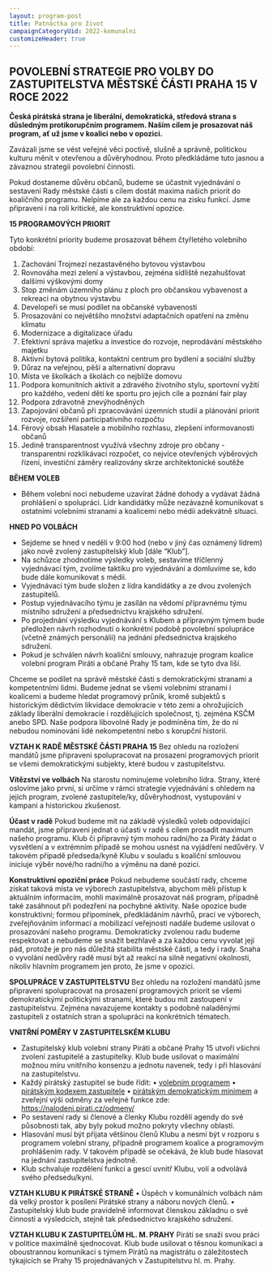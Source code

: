 ```yaml
---
layout: program-post
title: Patnáctka pro život
campaignCategoryUid: 2022-komunalni
customizeHeader: true
---
```

## POVOLEBNÍ STRATEGIE PRO VOLBY DO ZASTUPITELSTVA MĚSTSKÉ ČÁSTI PRAHA 15 V ROCE 2022
**Česká pirátská strana je liberální, demokratická, středová strana s důsledným protikorupčním programem. Naším cílem je prosazovat náš program, ať už jsme v koalici nebo v opozici.**

Zavázali jsme se vést veřejné věci poctivě, slušně a správně, politickou kulturu měnit v otevřenou a důvěryhodnou. Proto předkládáme tuto jasnou a závaznou strategii povolební činnosti.

Pokud dostaneme důvěru občanů, budeme se účastnit vyjednávání o sestavení Rady městské části s cílem dostát maxima našich priorit do koaličního programu. Nelpíme ale za každou cenu na zisku funkcí. Jsme připraveni i na roli kritické, ale konstruktivní opozice.

**15 PROGRAMOVÝCH PRIORIT**

Tyto konkrétní priority budeme prosazovat během čtyřletého volebního období:

1.	Zachování Trojmezí nezastavěného bytovou výstavbou
2.	Rovnováha mezi zelení a výstavbou, zejména sídliště nezahušťovat dalšími výškovými domy
3.	Stop změnám územního plánu z ploch pro občanskou vybavenost a rekreaci na obytnou výstavbu
4.	Developeři se musí podílet na občanské vybavenosti
5.	Prosazování co největšího množství adaptačních opatření na změnu klimatu
6.	Modernizace a digitalizace úřadu
7.	Efektivní správa majetku a investice do rozvoje, neprodávání městského majetku
8.	Aktivní bytová politika, kontaktní centrum pro bydlení a sociální služby
9.	Důraz na veřejnou, pěší a alternativní dopravu
10.	Místa ve školkách a školách co nejblíže domovu
11.	Podpora komunitních aktivit a zdravého životního stylu, sportovní vyžití pro každého, vedení dětí ke sportu pro jejich cíle a poznání fair play
12.	Podpora zdravotně znevýhodněných
13.	Zapojování občanů při zpracovávání územních studií a plánování priorit rozvoje, rozšíření participativního rozpočtu
14.	Férový obsah Hlasatele a mobilního rozhlasu, zlepšení informovanosti občanů
15.	Jedině transparentnost využívá všechny zdroje pro občany - transparentní rozklikávací rozpočet, co nejvíce otevřených výběrových řízení, investiční záměry realizovány skrze architektonické soutěže

**BĚHEM VOLEB**

- Během volební noci nebudeme uzavírat žádné dohody a vydávat žádná prohlášení o spolupráci. Lídr kandidátky může nezávazně komunikovat s ostatními volebními stranami a koalicemi nebo médii adekvátně situaci.

**HNED PO VOLBÁCH**
-	Sejdeme se hned v neděli v 9:00 hod (nebo v jiný čas oznámený lídrem) jako nově zvolený zastupitelský klub [dále “Klub”].
-	Na schůzce zhodnotíme výsledky voleb, sestavíme tříčlenný vyjednávací tým, zvolíme taktiku pro vyjednávání a domluvíme se, kdo bude dále komunikovat s médii.
-	Vyjednávací tým bude složen z lídra kandidátky a ze dvou zvolených zastupitelů.
-	Postup vyjednávacího týmu je zasílán na vědomí přípravnému týmu místního sdružení a předsednictvu krajského sdružení.
-	Po projednání výsledku vyjednávání s Klubem a přípravným týmem bude předložen návrh rozhodnutí o konkrétní podobě povolební spolupráce (včetně známých personálií) na jednání předsednictva krajského sdružení.
-	Pokud je schválen návrh koaliční smlouvy, nahrazuje program koalice volební program Piráti a občané Prahy 15 tam, kde se tyto dva liší.

Chceme se podílet na správě městské části s demokratickými stranami a kompetentními lidmi. Budeme jednat se všemi volebními stranami i koalicemi a budeme hledat programový průnik, kromě subjektů s historickým dědictvím likvidace demokracie v této zemi a ohrožujících základy liberální demokracie i rozdělujících společnost, tj. zejména KSČM anebo SPD. Naše podpora libovolné Rady je podmíněna tím, že do ní nebudou nominováni lidé nekompetentní nebo s korupční historií. 

**VZTAH K RADĚ MĚSTSKÉ ČÁSTI PRAHA 15**
Bez ohledu na rozložení mandátů jsme připraveni spolupracovat na prosazení programových priorit se všemi demokratickými subjekty, které budou v zastupitelstvu. 

**Vítězství ve volbách**
Na starostu nominujeme volebního lídra. Strany, které oslovíme jako první, si určíme v rámci strategie vyjednávání s ohledem na jejich program, zvolené zastupitele/ky, důvěryhodnost, vystupování v kampani a historickou zkušenost.

**Účast v radě**
Pokud budeme mít na základě výsledků voleb odpovídající mandát, jsme připraveni jednat o účasti v radě s cílem prosadit maximum našeho programu. Klub či přípravný tým mohou radní/ho za Piráty žádat o vysvětlení a v extrémním případě se mohou usnést na vyjádření nedůvěry. V takovém případě předseda/kyně Klubu v souladu s koaliční smlouvou iniciuje výběr nové/ho radní/ho a výměnu na dané pozici.

**Konstruktivní opoziční práce**
Pokud nebudeme součástí rady, chceme získat taková místa ve výborech zastupitelstva, abychom měli přístup k aktuálním informacím, mohli maximálně prosazovat náš program, případně také zasáhnout při podezření na pochybné aktivity. Naše opozice bude konstruktivní; formou připomínek, předkládáním návrhů, prací ve výborech, zveřejňováním informací a mobilizací veřejnosti nadále budeme usilovat o prosazování našeho programu. Demokraticky zvolenou radu budeme respektovat a nebudeme se snažit bezhlavě a za každou cenu vyvolat její pád, protože je pro nás důležitá stabilita městské části, a tedy i rady. Snaha o vyvolání nedůvěry radě musí být až reakcí na silně negativní okolnosti, nikoliv hlavním programem jen proto, že jsme v opozici.

**SPOLUPRÁCE V ZASTUPITELSTVU**
Bez ohledu na rozložení mandátů jsme připraveni spolupracovat na prosazení programových priorit se všemi demokratickými politickými stranami, které budou mít zastoupení v zastupitelstvu. Zejména navazujeme kontakty s podobně naladěnými zastupiteli z ostatních stran a spolupráci na konkrétních tématech.

**VNITŘNÍ POMĚRY V ZASTUPITELSKÉM KLUBU**
-	Zastupitelský klub volební strany Piráti a občané Prahy 15 utvoří všichni zvolení zastupitelé a zastupitelky. Klub bude usilovat o maximální možnou míru vnitřního konsenzu a jednotu navenek, tedy i při hlasování na zastupitelstvu.
-	Každý pirátský zastupitel se bude řídit:
• [volebním programem](https://praha15.pirati.cz/volby/2022-program.html) 
•	[pirátským kodexem zastupitele](https://wiki.pirati.cz/program/kodex_zastupitele) 
•	[pirátským demokratickým minimem](https://wiki.pirati.cz/program/minimum) 
a zveřejní výši odměny za veřejné funkce zde: https://nalodeni.pirati.cz/odmeny/ 
- Po sestavení rady si členové a členky Klubu rozdělí agendy do své působnosti tak, aby byly pokud možno pokryty všechny oblasti.
-	Hlasování musí být přijata většinou členů Klubu a nesmí být v rozporu s programem volební strany, případně programem koalice a programovým prohlášením rady. V takovém případě se očekává, že klub bude hlasovat na jednání zastupitelstva jednotně.
-	Klub schvaluje rozdělení funkcí a gescí uvnitř Klubu, volí a odvolává svého předsedu/kyni.

**VZTAH KLUBU K PIRÁTSKÉ STRANĚ** 
•	Úspěch v komunálních volbách nám dá velký prostor k posílení Pirátské strany a náboru nových členů.
•	Zastupitelský klub bude pravidelně informovat členskou základnu o své činnosti a výsledcích, stejně tak předsednictvo krajského sdružení.

**VZTAH KLUBU K ZASTUPITELŮM HL. M. PRAHY**
Piráti se snaží svou práci v politice maximálně sjednocovat. Klub bude usilovat o těsnou komunikaci a oboustrannou komunikaci s týmem Pirátů na magistrátu o záležitostech týkajících se Prahy 15 projednávaných v Zastupitelstvu hl. m. Prahy.


